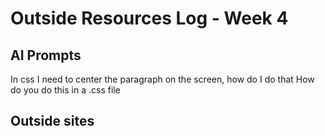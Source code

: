 # Outside Resources Log - Week 4


## AI Prompts

In css I need to center the paragraph on the screen, how do I do that
How do you do this in a .css file 


## Outside sites


